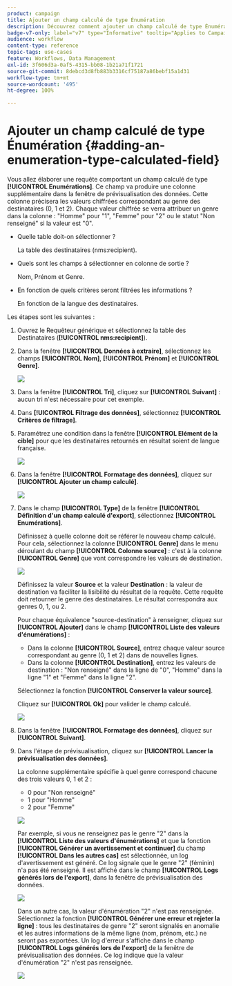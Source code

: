 ```yaml
---
product: campaign
title: Ajouter un champ calculé de type Énumération
description: Découvrez comment ajouter un champ calculé de type Énumération
badge-v7-only: label="v7" type="Informative" tooltip="Applies to Campaign Classic v7 only"
audience: workflow
content-type: reference
topic-tags: use-cases
feature: Workflows, Data Management
exl-id: 3f606d3a-0af5-4315-bb08-1b21a71f1721
source-git-commit: 8debcd3d8fb883b3316cf75187a86bebf15a1d31
workflow-type: tm+mt
source-wordcount: '495'
ht-degree: 100%

---
```


# Ajouter un champ calculé de type Énumération {#adding-an-enumeration-type-calculated-field}



Vous allez élaborer une requête comportant un champ calculé de type **[!UICONTROL Enumérations]**. Ce champ va produire une colonne supplémentaire dans la fenêtre de prévisualisation des données. Cette colonne précisera les valeurs chiffrées correspondant au genre des destinataires (0, 1 et 2). Chaque valeur chiffrée se verra attribuer un genre dans la colonne : &quot;Homme&quot; pour &quot;1&quot;, &quot;Femme&quot; pour &quot;2&quot; ou le statut &quot;Non renseigné&quot; si la valeur est &quot;0&quot;.

* Quelle table doit-on sélectionner ?

   La table des destinataires (nms:recipient).

* Quels sont les champs à sélectionner en colonne de sortie ?

   Nom, Prénom et Genre.

* En fonction de quels critères seront filtrées les informations ?

   En fonction de la langue des destinataires.

Les étapes sont les suivantes :

1. Ouvrez le Requêteur générique et sélectionnez la table des Destinataires (**[!UICONTROL nms:recipient]**).
1. Dans la fenêtre **[!UICONTROL Données à extraire]**, sélectionnez les champs **[!UICONTROL Nom]**, **[!UICONTROL Prénom]** et **[!UICONTROL Genre]**.

   ![](assets/query_editor_nveau_73.png)

1. Dans la fenêtre **[!UICONTROL Tri]**, cliquez sur **[!UICONTROL Suivant]** : aucun tri n&#39;est nécessaire pour cet exemple.
1. Dans **[!UICONTROL Filtrage des données]**, sélectionnez **[!UICONTROL Critères de filtrage]**.
1. Paramétrez une condition dans la fenêtre **[!UICONTROL Elément de la cible]** pour que les destinataires retournés en résultat soient de langue française.

   ![](assets/query_editor_nveau_74.png)

1. Dans la fenêtre **[!UICONTROL Formatage des données]**, cliquez sur **[!UICONTROL Ajouter un champ calculé]**.

   ![](assets/query_editor_nveau_75.png)

1. Dans le champ **[!UICONTROL Type]** de la fenêtre **[!UICONTROL Définition d&#39;un champ calculé d&#39;export]**, sélectionnez **[!UICONTROL Enumérations]**.

   Définissez à quelle colonne doit se référer le nouveau champ calculé. Pour cela, sélectionnez la colonne **[!UICONTROL Genre]** dans le menu déroulant du champ **[!UICONTROL Colonne source]** : c&#39;est à la colonne **[!UICONTROL Genre]** que vont correspondre les valeurs de destination.

   ![](assets/query_editor_nveau_76.png)

   Définissez la valeur **Source** et la valeur **Destination** : la valeur de destination va faciliter la lisibilité du résultat de la requête. Cette requête doit retourner le genre des destinataires. Le résultat correspondra aux genres 0, 1, ou 2.

   Pour chaque équivalence &quot;source-destination&quot; à renseigner, cliquez sur **[!UICONTROL Ajouter]** dans le champ **[!UICONTROL Liste des valeurs d&#39;énumérations]** :

   * Dans la colonne **[!UICONTROL Source]**, entrez chaque valeur source correspondant au genre (0, 1 et 2) dans de nouvelles lignes.
   * Dans la colonne **[!UICONTROL Destination]**, entrez les valeurs de destination : &quot;Non renseigné&quot; dans la ligne de &quot;0&quot;, &quot;Homme&quot; dans la ligne &quot;1&quot; et &quot;Femme&quot; dans la ligne &quot;2&quot;.

   Sélectionnez la fonction **[!UICONTROL Conserver la valeur source]**.

   Cliquez sur **[!UICONTROL Ok]** pour valider le champ calculé.

   ![](assets/query_editor_nveau_77.png)

1. Dans la fenêtre **[!UICONTROL Formatage des données]**, cliquez sur **[!UICONTROL Suivant]**.
1. Dans l&#39;étape de prévisualisation, cliquez sur **[!UICONTROL Lancer la prévisualisation des données]**.

   La colonne supplémentaire spécifie à quel genre correspond chacune des trois valeurs 0, 1 et 2 :

   * 0 pour &quot;Non renseigné&quot;
   * 1 pour &quot;Homme&quot;
   * 2 pour &quot;Femme&quot;

   ![](assets/query_editor_nveau_78.png)

   Par exemple, si vous ne renseignez pas le genre &quot;2&quot; dans la **[!UICONTROL Liste des valeurs d&#39;énumérations]** et que la fonction **[!UICONTROL Générer un avertissement et continuer]** du champ **[!UICONTROL Dans les autres cas]** est sélectionnée, un log d&#39;avertissement est généré. Ce log signale que le genre &quot;2&quot; (féminin) n&#39;a pas été renseigné. Il est affiché dans le champ **[!UICONTROL Logs générés lors de l&#39;export]**, dans la fenêtre de prévisualisation des données.

   ![](assets/query_editor_nveau_79.png)

   Dans un autre cas, la valeur d&#39;énumération &quot;2&quot; n&#39;est pas renseignée. Sélectionnez la fonction **[!UICONTROL Générer une erreur et rejeter la ligne]** : tous les destinataires de genre &quot;2&quot; seront signalés en anomalie et les autres informations de la même ligne (nom, prénom, etc.) ne seront pas exportées. Un log d&#39;erreur s&#39;affiche dans le champ **[!UICONTROL Logs générés lors de l&#39;export]** de la fenêtre de prévisualisation des données. Ce log indique que la valeur d&#39;énumération &quot;2&quot; n&#39;est pas renseignée.

   ![](assets/query_editor_nveau_80.png)
